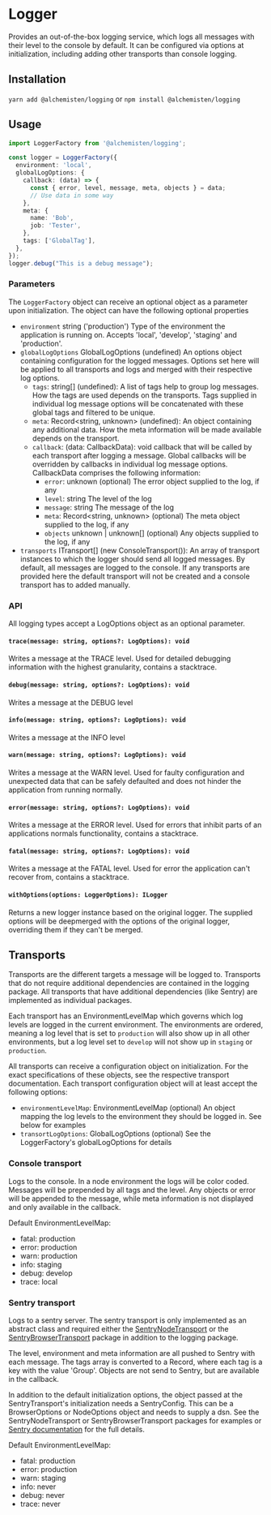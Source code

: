 # Logger
Provides an out-of-the-box logging service, which logs all messages with their
level to the console by default. It can be configured via options at initialization, 
including adding other transports than console logging.

## Installation
`yarn add @alchemisten/logging` or `npm install @alchemisten/logging`

## Usage

```typescript
import LoggerFactory from '@alchemisten/logging';

const logger = LoggerFactory({
  environment: 'local',
  globalLogOptions: {
    callback: (data) => {
      const { error, level, message, meta, objects } = data;
      // Use data in some way
    },
    meta: {
      name: 'Bob',
      job: 'Tester',
    },
    tags: ['GlobalTag'],
  },
});
logger.debug("This is a debug message");
```

### Parameters
The `LoggerFactory` object can receive an optional object as a parameter upon
initialization. The object can have the following optional properties
* `environment` string ('production') Type of the environment the
  application is running on. Accepts 'local', 'develop', 'staging' and 'production'.
* `globalLogOptions` GlobalLogOptions (undefined) An options object containing
  configuration for the logged messages. Options set here will be applied to
  all transports and logs and merged with their respective log options.
  * `tags`: string[] (undefined): A list of tags help to group log messages. How the
    tags are used depends on the transports. Tags supplied in individual log message 
    options will be concatenated with these global tags and filtered to be unique.
  * `meta`: Record<string, unknown> (undefined): An object containing any additional
    data. How the meta information will be made available depends on the transport.
  * `callback`: (data: CallbackData): void callback that will be called by each
    transport after logging a message. Global callbacks will be overridden by
    callbacks in individual log message options.
    CallbackData comprises the following information:
    * `error`: unknown (optional) The error object supplied to the log, if any
    * `level`: string The level of the log
    * `message`: string The message of the log
    * `meta`: Record<string, unknown> (optional) The meta object supplied to the 
      log, if any
    * `objects` unknown | unknown[] (optional) Any objects supplied to the log, 
      if any
* `transports` ITransport[] (new ConsoleTransport()): An array of transport 
  instances to which the logger should send all logged messages. By default,
  all messages are logged to the console. If any transports are provided here
  the default transport will not be created and a console transport has to 
  added manually.


### API
All logging types accept a LogOptions object as an optional parameter.

#### `trace(message: string, options?: LogOptions): void`
Writes a message at the TRACE level. Used for detailed debugging information
with the highest granularity, contains a stacktrace.

#### `debug(message: string, options?: LogOptions): void`
Writes a message at the DEBUG level

#### `info(message: string, options?: LogOptions): void`
Writes a message at the INFO level

#### `warn(message: string, options?: LogOptions): void`
Writes a message at the WARN level. Used for faulty configuration and 
unexpected data that can be safely defaulted and does not hinder the 
application from running normally. 

#### `error(message: string, options?: LogOptions): void`
Writes a message at the ERROR level. Used for errors that inhibit parts 
of an applications normals functionality, contains a stacktrace.

#### `fatal(message: string, options?: LogOptions): void`
Writes a message at the FATAL level. Used for error the application 
can't recover from, contains a stacktrace.

#### `withOptions(options: LoggerOptions): ILogger`
Returns a new logger instance based on the original logger. The supplied
options will be deepmerged with the options of the original logger, 
overriding them if they can't be merged.

## Transports
Transports are the different targets a message will be logged to. Transports
that do not require additional dependencies are contained in the logging package. 
All transports that have additional dependencies (like Sentry) are implemented 
as individual packages. 

Each transport has an EnvironmentLevelMap which governs which log levels 
are logged in the current environment. The environments are ordered, meaning
a log level that is set to `production` will also show up in all other 
environments, but a log level set to `develop` will not show up in `staging`
or `production`.

All transports can receive a configuration object on initialization. For the
exact specifications of these objects, see the respective transport documentation.
Each transport configuration object will at least accept the following options:
* `environmentLevelMap`: EnvironmentLevelMap (optional) An object mapping the log
  levels to the environment they should be logged in. See below for examples
* `transortLogOptions`: GlobalLogOptions (optional) See the LoggerFactory's
  globalLogOptions for details

### Console transport
Logs to the console. In a node environment the logs will be color coded. 
Messages will be prepended by all tags and the level. Any objects or error 
will be appended to the message, while meta information is not displayed 
and only available in the callback.

Default EnvironmentLevelMap:
* fatal: production
* error: production
* warn: production
* info: staging
* debug: develop
* trace: local

### Sentry transport
Logs to a sentry server. The sentry transport is only implemented as an 
abstract class and required either the [SentryNodeTransport](../logging-transport-sentry-node) or the 
[SentryBrowserTransport](../logging-transport-sentry-browser) package in addition to the logging package.

The level, environment and meta information are all pushed to Sentry with
each message. The tags array is converted to a Record, where each tag is a
key with the value 'Group'. Objects are not send to Sentry, but are 
available in the callback.

In addition to the default initialization options, the object passed at the
SentryTransport's initialization needs a SentryConfig. This can be a
BrowserOptions or NodeOptions object and needs to supply a dsn. See the 
SentryNodeTransport or SentryBrowserTransport packages for examples or 
[Sentry documentation](https://docs.sentry.io/platforms/javascript/configuration/options/) for the full details.

Default EnvironmentLevelMap:
* fatal: production
* error: production
* warn: staging
* info: never
* debug: never
* trace: never

